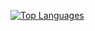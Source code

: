 <a href="https://github.com/quentin-francavilla-git" align="left"><img src="https://github-readme-stats.vercel.app/api/top-langs/?username=quentin-francavilla-git&langs_count=4&title_color=0891b2&text_color=ffffff&icon_color=0891b2&bg_color=0d1117&hide_border=true&locale=en&custom_title=Top%20%Languages&layout=compact" alt="Top Languages"/></a>
